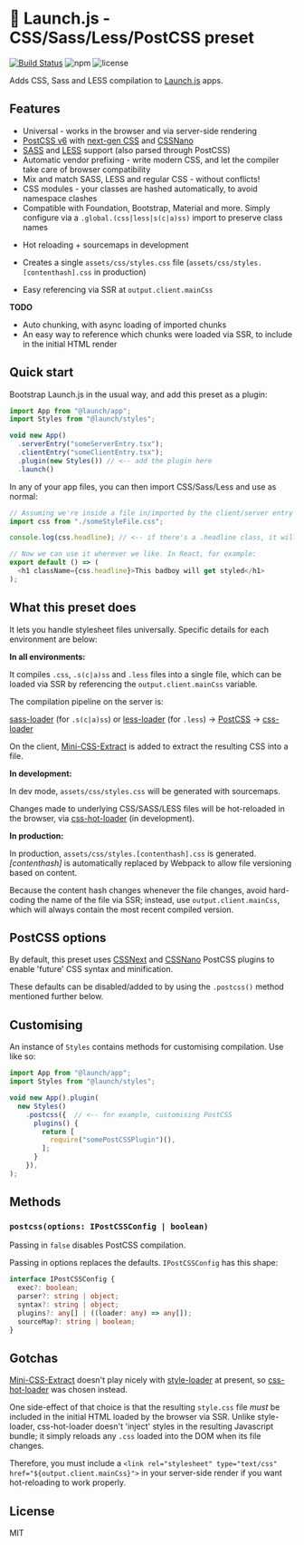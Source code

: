 # 🚀 Launch.js - CSS/Sass/Less/PostCSS preset

[![Build Status](https://travis-ci.org/launchjs/app.svg?branch=master)](https://travis-ci.org/launchjs/styles) ![npm](https://img.shields.io/npm/dt/@launch/styles.svg?style=flat-square) ![license](https://img.shields.io/github/license/launchjs/styles.svg?style=flat-square)

Adds CSS, Sass and LESS compilation to [Launch.js](https://github.com/launchjs/app) apps.

## Features

- Universal - works in the browser and via server-side rendering
- [PostCSS v6](http://postcss.org/) with [next-gen CSS](http://cssnext.io/) and [CSSNano](http://cssnano.co/)
- [SASS](http://sass-lang.com) and [LESS](http://lesscss.org/) support (also parsed through PostCSS)
- Automatic vendor prefixing - write modern CSS, and let the compiler take care of browser compatibility
- Mix and match SASS, LESS and regular CSS - without conflicts!
- CSS modules - your classes are hashed automatically, to avoid namespace clashes
- Compatible with Foundation, Bootstrap, Material and more. Simply configure via a `.global.(css|less|s(c|a)ss)` import to preserve class names
* Hot reloading + sourcemaps in development
- Creates a single `assets/css/styles.css` file (`assets/css/styles.[contenthash].css` in production)
* Easy referencing via SSR at `output.client.mainCss`

**TODO**

* Auto chunking, with async loading of imported chunks
* An easy way to reference which chunks were loaded via SSR, to include in the initial HTML render

## Quick start

Bootstrap Launch.js in the usual way, and add this preset as a plugin:

```ts
import App from "@launch/app";
import Styles from "@launch/styles";

void new App()
  .serverEntry("someServerEntry.tsx");
  .clientEntry("someClientEntry.tsx");
  .plugin(new Styles()) // <-- add the plugin here
  .launch()
```

In any of your app files, you can then import CSS/Sass/Less and use as normal:

```ts
// Assuming we're inside a file in/imported by the client/server entry
import css from "./someStyleFile.css";

console.log(css.headline); // <-- if there's a .headline class, it will show the localised class name

// Now we can use it wherever we like. In React, for example:
export default () => (
  <h1 className={css.headline}>This badboy will get styled</h1>
);
```

## What this preset does

It lets you handle stylesheet files universally. Specific details for each environment are below:

**In all environments:**

It compiles `.css`, `.s(c|a)ss` and `.less` files into a single file, which can be loaded via SSR by referencing the `output.client.mainCss` variable.

The compilation pipeline on the server is:

[sass-loader](https://github.com/webpack-contrib/sass-loader) (for `.s(c|a)ss`) or [less-loader](https://github.com/webpack-contrib/less-loader) (for `.less`) -> [PostCSS](http://postcss.org/) -> [css-loader](https://github.com/webpack-contrib/css-loader)

On the client, [Mini-CSS-Extract](https://github.com/webpack-contrib/mini-css-extract-plugin) is added to extract the resulting CSS into a file.

**In development:**

In dev mode, `assets/css/styles.css` will be generated with sourcemaps.

Changes made to underlying CSS/SASS/LESS files will be hot-reloaded in the browser, via [css-hot-loader](https://github.com/shepherdwind/css-hot-loader) (in development).

**In production:**

In production, `assets/css/styles.[contenthash].css` is generated. _[contenthash]_ is automatically replaced by Webpack to allow file versioning based on content.

Because the content hash changes whenever the file changes, avoid hard-coding the name of the file via SSR; instead, use `output.client.mainCss`, which will always contain the most recent compiled version.

## PostCSS options

By default, this preset uses [CSSNext](http://cssnext.io/) and [CSSNano](http://cssnano.co/) PostCSS plugins to enable 'future' CSS syntax and minification.

These defaults can be disabled/added to by using the `.postcss()` method mentioned further below.

## Customising

An instance of `Styles` contains methods for customising compilation. Use like so:

```ts
import App from "@launch/app";
import Styles from "@launch/styles";

void new App().plugin(
  new Styles()
    .postcss({  // <-- for example, customising PostCSS
      plugins() {
        return [
          require("somePostCSSPlugin")(),
        ];
      }
    }),
);
```

## Methods

### `postcss(options: IPostCSSConfig | boolean)`

Passing in `false` disables PostCSS compilation.

Passing in options replaces the defaults. `IPostCSSConfig` has this shape:

```ts
interface IPostCSSConfig {
  exec?: boolean;
  parser?: string | object;
  syntax?: string | object;
  plugins?: any[] | ((loader: any) => any[]);
  sourceMap?: string | boolean;
}
``` 

## Gotchas

[Mini-CSS-Extract](https://github.com/webpack-contrib/mini-css-extract-plugin) doesn't play nicely with [style-loader](https://github.com/webpack-contrib/style-loader) at present, so [css-hot-loader](https://github.com/shepherdwind/css-hot-loader) was chosen instead.

One side-effect of that choice is that the resulting `style.css` file _must_ be included in the initial HTML loaded by the browser via SSR. Unlike style-loader, css-hot-loader doesn't 'inject' styles in the resulting Javascript bundle; it simply reloads any `.css` loaded into the DOM when its file changes.

Therefore, you must include a `<link rel="stylesheet" type="text/css" href="${output.client.mainCss}">` in your server-side render if you want hot-reloading to work properly.

## License

MIT